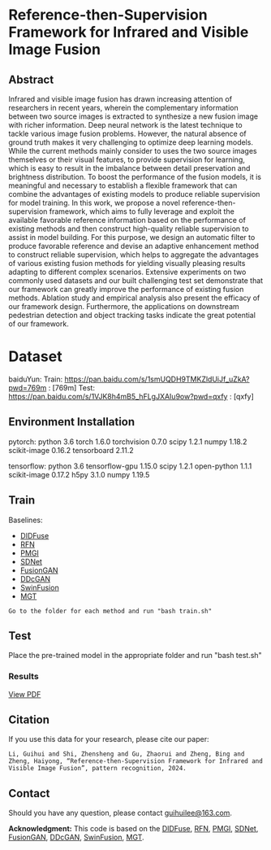 # Reference-then-Supervision Framework for Infrared and Visible Image Fusion

## Abstract
Infrared and visible image fusion has drawn increasing attention of researchers in recent years, wherein the complementary information between two source images is extracted to synthesize a new fusion image with richer information. Deep neural network is the latest technique to tackle various image fusion problems. However, the natural absence of ground truth makes it very challenging to optimize deep learning models. While the current methods mainly consider to uses the two source images themselves or their visual features, to provide supervision for learning, which is easy to result in the imbalance between detail preservation and brightness distribution. To boost the performance of the fusion models, it is meaningful and necessary to establish a flexible framework that can combine the advantages of existing models to produce reliable supervision for model training. In this work, we propose a novel reference-then-supervision framework, which aims to fully leverage and exploit the available favorable reference information based on the performance of existing methods and then construct high-quality reliable supervision to assist in model building. For this purpose, we design an automatic filter to produce favorable reference and devise an adaptive enhancement method to construct reliable supervision, which helps to aggregate the advantages of various existing fusion methods for yielding visually pleasing results adapting to different complex scenarios. Extensive experiments on two commonly used datasets and our built challenging test set demonstrate that our framework can greatly improve the performance of existing fusion methods. Ablation study and empirical analysis also present the efficacy of our framework design. Furthermore, the applications on downstream pedestrian detection and object tracking tasks indicate the great potential of our framework. 

# Dataset
baiduYun:
Train: https://pan.baidu.com/s/1smUQDH9TMKZldUiJf_uZkA?pwd=769m : [769m] 
Test: https://pan.baidu.com/s/1VJK8h4mB5_hFLgJXAIu9ow?pwd=qxfy : [qxfy] 

## Environment Installation
pytorch:
python 3.6
torch 1.6.0
torchvision 0.7.0
scipy 1.2.1
numpy 1.18.2
scikit-image 0.16.2
tensorboard 2.11.2

tensorflow:
python 3.6
tensorflow-gpu 1.15.0 
scipy 1.2.1 
open-python 1.1.1
scikit-image  0.17.2
h5py 3.1.0
numpy 1.19.5

## Train
Baselines:
   - [DIDFuse](https://github.com/Zhaozixiang1228/IVIF-DIDFuse)
   - [RFN](https://github.com/hli1221/imagefusion-rfn-nest)
   - [PMGI](https://github.com/HaoZhang1018/PMGI_AAAI2020)
   - [SDNet](https://github.com/HaoZhang1018/SDNet)
   - [FusionGAN](https://github.com/jiayi-ma/FusionGAN)
   - [DDcGAN](https://github.com/hanna-xu/DDcGAN)
   - [SwinFusion](https://github.com/Linfeng-Tang/SwinFusion)
   - [MGT](https://github.com/Vibashan/Image-Fusion-Transformer)
  
    Go to the folder for each method and run "bash train.sh"

## Test
Place the pre-trained model in the appropriate folder and run "bash test.sh"

### Results
[View PDF](image/IVF.pdf)

## Citation
If you use this data for your research, please cite our paper:

```
Li, Guihui and Shi, Zhensheng and Gu, Zhaorui and Zheng, Bing and Zheng, Haiyong, “Reference-then-Supervision Framework for Infrared and Visible Image Fusion”, pattern recognition, 2024.
```

## Contact
Should you have any question, please contact guihuilee@163.com.

**Acknowledgment:** This code is based on the [DIDFuse](https://github.com/Zhaozixiang1228/IVIF-DIDFuse), [RFN](https://github.com/hli1221/imagefusion-rfn-nest), [PMGI](https://github.com/HaoZhang1018/PMGI_AAAI2020), [SDNet](https://github.com/HaoZhang1018/SDNet), [FusionGAN](https://github.com/jiayi-ma/FusionGAN), [DDcGAN](https://github.com/hanna-xu/DDcGAN), [SwinFusion](https://github.com/Linfeng-Tang/SwinFusion), [MGT](https://github.com/Vibashan/Image-Fusion-Transformer).
